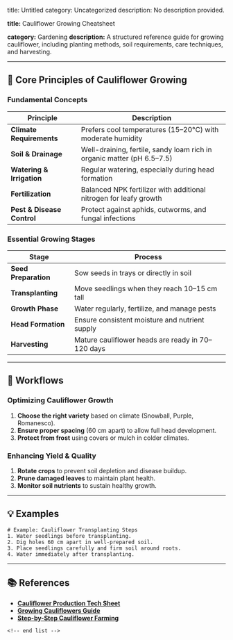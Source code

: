 title: Untitled
category: Uncategorized
description: No description provided.

**title:** Cauliflower Growing Cheatsheet

**category:** Gardening
**description:** A structured reference guide for growing cauliflower, including planting methods, soil requirements, care techniques, and harvesting.

---

## 🌱 **Core Principles of Cauliflower Growing**

### **Fundamental Concepts**

| Principle                        | Description                                                             |
| -------------------------------- | ----------------------------------------------------------------------- |
| **Climate Requirements**   | Prefers cool temperatures (15–20°C) with moderate humidity            |
| **Soil & Drainage**        | Well-draining, fertile, sandy loam rich in organic matter (pH 6.5–7.5) |
| **Watering & Irrigation**  | Regular watering, especially during head formation                      |
| **Fertilization**          | Balanced NPK fertilizer with additional nitrogen for leafy growth       |
| **Pest & Disease Control** | Protect against aphids, cutworms, and fungal infections                 |

### **Essential Growing Stages**

| Stage                      | Process                                            |
| -------------------------- | -------------------------------------------------- |
| **Seed Preparation** | Sow seeds in trays or directly in soil             |
| **Transplanting**    | Move seedlings when they reach 10–15 cm tall      |
| **Growth Phase**     | Water regularly, fertilize, and manage pests       |
| **Head Formation**   | Ensure consistent moisture and nutrient supply     |
| **Harvesting**       | Mature cauliflower heads are ready in 70–120 days |

---

## 🔄 **Workflows**

### **Optimizing Cauliflower Growth**

1. **Choose the right variety** based on climate (Snowball, Purple, Romanesco).
2. **Ensure proper spacing** (60 cm apart) to allow full head development.
3. **Protect from frost** using covers or mulch in colder climates.

### **Enhancing Yield & Quality**

1. **Rotate crops** to prevent soil depletion and disease buildup.
2. **Prune damaged leaves** to maintain plant health.
3. **Monitor soil nutrients** to sustain healthy growth.

---

## 💡 **Examples**

```plaintext
# Example: Cauliflower Transplanting Steps
1. Water seedlings before transplanting.  
2. Dig holes 60 cm apart in well-prepared soil.  
3. Place seedlings carefully and firm soil around roots.  
4. Water immediately after transplanting.  
```

---

## 📚 **References**

- **[Cauliflower Production Tech Sheet](https://www.johnnyseeds.com/growers-library/vegetables/cauliflower/cauliflower-production-tech-sheet.html)**
- **[Growing Cauliflowers Guide](https://seasol.com.au/wp-content/uploads/2020/05/How-to-grow-Vegetables-Cauliflowers.pdf)**
- **[Step-by-Step Cauliflower Farming](https://getbusygardening.com/growing-cauliflower/)**

```
<!-- end list -->
```